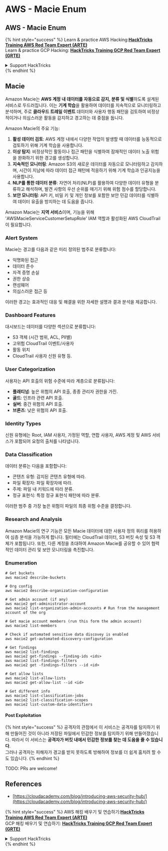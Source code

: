 # AWS - Macie Enum

## AWS - Macie Enum

{% hint style="success" %}
Learn & practice AWS Hacking:<img src="../../../../.gitbook/assets/image (1) (1) (1) (1).png" alt="" data-size="line">[**HackTricks Training AWS Red Team Expert (ARTE)**](https://training.hacktricks.xyz/courses/arte)<img src="../../../../.gitbook/assets/image (1) (1) (1) (1).png" alt="" data-size="line">\
Learn & practice GCP Hacking: <img src="../../../../.gitbook/assets/image (2) (1).png" alt="" data-size="line">[**HackTricks Training GCP Red Team Expert (GRTE)**<img src="../../../../.gitbook/assets/image (2) (1).png" alt="" data-size="line">](https://training.hacktricks.xyz/courses/grte)

<details>

<summary>Support HackTricks</summary>

* Check the [**subscription plans**](https://github.com/sponsors/carlospolop)!
* **Join the** 💬 [**Discord group**](https://discord.gg/hRep4RUj7f) or the [**telegram group**](https://t.me/peass) or **follow** us on **Twitter** 🐦 [**@hacktricks\_live**](https://twitter.com/hacktricks_live)**.**
* **Share hacking tricks by submitting PRs to the** [**HackTricks**](https://github.com/carlospolop/hacktricks) and [**HackTricks Cloud**](https://github.com/carlospolop/hacktricks-cloud) github repos.

</details>
{% endhint %}

## Macie

Amazon Macie는 **AWS 계정 내 데이터를 자동으로 감지, 분류 및 식별**하도록 설계된 서비스로 두드러집니다. 이는 **기계 학습**을 활용하여 데이터를 지속적으로 모니터링하고 분석하며, 주로 **클라우드 트레일 이벤트** 데이터와 사용자 행동 패턴을 검토하여 비정상적이거나 의심스러운 활동을 감지하고 경고하는 데 중점을 둡니다.

Amazon Macie의 주요 기능:

1. **활성 데이터 검토**: AWS 계정 내에서 다양한 작업이 발생할 때 데이터를 능동적으로 검토하기 위해 기계 학습을 사용합니다.
2. **이상 탐지**: 비정상적인 활동이나 접근 패턴을 식별하여 잠재적인 데이터 노출 위험을 완화하기 위한 경고를 생성합니다.
3. **지속적인 모니터링**: Amazon S3의 새로운 데이터를 자동으로 모니터링하고 감지하며, 시간이 지남에 따라 데이터 접근 패턴에 적응하기 위해 기계 학습과 인공지능을 사용합니다.
4. **NLP를 통한 데이터 분류**: 자연어 처리(NLP)를 활용하여 다양한 데이터 유형을 분류하고 해석하며, 발견 사항의 우선 순위를 매기기 위해 위험 점수를 할당합니다.
5. **보안 모니터링**: API 키, 비밀 키 및 개인 정보를 포함한 보안 민감 데이터를 식별하여 데이터 유출을 방지하는 데 도움을 줍니다.

Amazon Macie는 **지역 서비스**이며, 기능을 위해 'AWSMacieServiceCustomerSetupRole' IAM 역할과 활성화된 AWS CloudTrail이 필요합니다.

### Alert System

Macie는 경고를 다음과 같은 미리 정의된 범주로 분류합니다:

* 익명화된 접근
* 데이터 준수
* 자격 증명 손실
* 권한 상승
* 랜섬웨어
* 의심스러운 접근 등

이러한 경고는 효과적인 대응 및 해결을 위한 자세한 설명과 결과 분석을 제공합니다.

### Dashboard Features

대시보드는 데이터를 다양한 섹션으로 분류합니다:

* S3 객체 (시간 범위, ACL, PII별)
* 고위험 CloudTrail 이벤트/사용자
* 활동 위치
* CloudTrail 사용자 신원 유형 등.

### User Categorization

사용자는 API 호출의 위험 수준에 따라 계층으로 분류됩니다:

* **플래티넘**: 높은 위험의 API 호출, 종종 관리자 권한을 가진.
* **골드**: 인프라 관련 API 호출.
* **실버**: 중간 위험의 API 호출.
* **브론즈**: 낮은 위험의 API 호출.

### Identity Types

신원 유형에는 Root, IAM 사용자, 가정된 역할, 연합 사용자, AWS 계정 및 AWS 서비스가 포함되어 요청의 출처를 나타냅니다.

### Data Classification

데이터 분류는 다음을 포함합니다:

* 콘텐츠 유형: 감지된 콘텐츠 유형에 따라.
* 파일 확장자: 파일 확장자에 따라.
* 주제: 파일 내 키워드에 따라 분류.
* 정규 표현식: 특정 정규 표현식 패턴에 따라 분류.

이러한 범주 중 가장 높은 위험이 파일의 최종 위험 수준을 결정합니다.

### Research and Analysis

Amazon Macie의 연구 기능은 모든 Macie 데이터에 대한 사용자 정의 쿼리를 허용하여 심층 분석을 가능하게 합니다. 필터에는 CloudTrail 데이터, S3 버킷 속성 및 S3 객체가 포함됩니다. 또한, 다른 계정을 초대하여 Amazon Macie를 공유할 수 있어 협력적인 데이터 관리 및 보안 모니터링을 촉진합니다.

### Enumeration
```
# Get buckets
aws macie2 describe-buckets

# Org config
aws macie2 describe-organization-configuration

# Get admin account (if any)
aws macie2 get-administrator-account
aws macie2 list-organization-admin-accounts # Run from the management account of the org

# Get macie account members (run this form the admin account)
aws macie2 list-members

# Check if automated sensitive data discovey is enabled
aws macie2 get-automated-discovery-configuration

# Get findings
aws macie2 list-findings
aws macie2 get-findings --finding-ids <ids>
aws macie2 list-findings-filters
aws macie2 get -findings-filters --id <id>

# Get allow lists
aws macie2 list-allow-lists
aws macie2 get-allow-list --id <id>

# Get different info
aws macie2 list-classification-jobs
aws macie2 list-classification-scopes
aws macie2 list-custom-data-identifiers
```
#### Post Exploitation

{% hint style="success" %}
공격자의 관점에서 이 서비스는 공격자를 탐지하기 위해 만들어진 것이 아니라 저장된 파일에서 민감한 정보를 탐지하기 위해 만들어졌습니다. 따라서 이 서비스는 **공격자가 버킷 내에서 민감한 정보를 찾는 데 도움을 줄 수 있습니다**.\
그러나 공격자는 피해자가 경고를 받지 못하도록 방해하여 정보를 더 쉽게 훔치려 할 수도 있습니다.
{% endhint %}

TODO: PRs are welcome!

## References

* [https://cloudacademy.com/blog/introducing-aws-security-hub/](https://cloudacademy.com/blog/introducing-aws-security-hub/)

{% hint style="success" %}
AWS 해킹 배우기 및 연습하기:<img src="../../../../.gitbook/assets/image (1) (1) (1) (1).png" alt="" data-size="line">[**HackTricks Training AWS Red Team Expert (ARTE)**](https://training.hacktricks.xyz/courses/arte)<img src="../../../../.gitbook/assets/image (1) (1) (1) (1).png" alt="" data-size="line">\
GCP 해킹 배우기 및 연습하기: <img src="../../../../.gitbook/assets/image (2) (1).png" alt="" data-size="line">[**HackTricks Training GCP Red Team Expert (GRTE)**<img src="../../../../.gitbook/assets/image (2) (1).png" alt="" data-size="line">](https://training.hacktricks.xyz/courses/grte)

<details>

<summary>Support HackTricks</summary>

* [**구독 계획**](https://github.com/sponsors/carlospolop) 확인하기!
* **💬 [**Discord 그룹**](https://discord.gg/hRep4RUj7f) 또는 [**텔레그램 그룹**](https://t.me/peass)에 참여하거나 **Twitter** 🐦 [**@hacktricks\_live**](https://twitter.com/hacktricks_live)**를 팔로우하세요.**
* **[**HackTricks**](https://github.com/carlospolop/hacktricks) 및 [**HackTricks Cloud**](https://github.com/carlospolop/hacktricks-cloud) github 리포지토리에 PR을 제출하여 해킹 팁을 공유하세요.**

</details>
{% endhint %}
